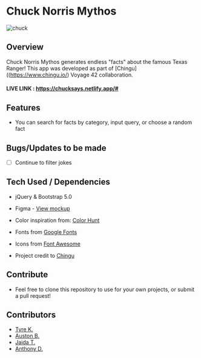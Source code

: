 # Chuck Norris Mythos
![chuck](https://user-images.githubusercontent.com/102535399/218261815-2651cc0f-4331-429a-8591-856c4cd20f68.gif)

## Overview

Chuck Norris Mythos generates endless "facts" about the famous Texas Ranger! This app was developed as part of [Chingu]((https://www.chingu.io/) Voyage 42 collaboration.

#### LIVE LINK : https://chucksays.netlify.app/#

## Features

- You can search for facts by category, input query, or choose a random fact


## Bugs/Updates to be made

- [ ] Continue to filter jokes

## Tech Used / Dependencies

- jQuery & Bootstrap 5.0

- Figma - [View mockup](https://www.figma.com/file/8Cf2Xklv7hueuthffNQ0J1/Chuck-Norris-%22Fact-Generator%22?node-id=0%3A1&t=WMkQ2k8F2f6gmwpX-1)

- Color inspiration from: [Color Hunt](https://colorhunt.co/)

- Fonts from [Google Fonts](https://fonts.google.com/)

- Icons from [Font Awesome](https://fontawesome.com/)

- Project credit to [Chingu](https://www.chingu.io/)

## Contribute

- Feel free to clone this repository to use for your own projects, or submit a pull request!

## Contributors
- [Tyre K.](https://github.com/TyreKing)
- [Auston B.](https://github.com/AustonBoyd)
- [Jaida T.](https://github.com/jtaylor1204)
- [Anthony D.](https://github.com/keeping2Code)

